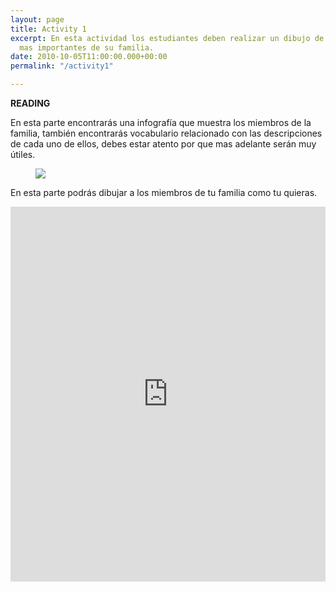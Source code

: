 ```yaml
---
layout: page
title: Activity 1
excerpt: En esta actividad los estudiantes deben realizar un dibujo de los miembros
  mas importantes de su familia.
date: 2010-10-05T11:00:00.000+00:00
permalink: "/activity1"

---
```

**READING**

En esta parte encontrarás una infografía que muestra los miembros de la familia, también encontrarás vocabulario relacionado con las descripciones de cada uno de ellos, debes estar atento por que mas adelante serán muy útiles.

<figure class="full-width-image"><img src="https://englishwithalejandra.github.io/uploads/family-members-1.jpg"></figure>

En esta parte podrás dibujar a los miembros de tu familia como tu quieras. 

<iframe src="https://wordwall.net/embed/ee6b4269c91642eb9f6b7b1fdc821b8f?themeId=1&templateId=33" width="100%" height="600" frameborder="0" allowfullscreen></iframe>
